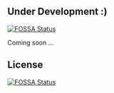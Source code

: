 ## Under Development :)
[![FOSSA Status](https://app.fossa.com/api/projects/git%2Bgithub.com%2Fazadeh-afzar%2FArayehsaz.svg?type=shield)](https://app.fossa.com/projects/git%2Bgithub.com%2Fazadeh-afzar%2FArayehsaz?ref=badge_shield)

Coming soon ...

## License
[![FOSSA Status](https://app.fossa.com/api/projects/git%2Bgithub.com%2Fazadeh-afzar%2FArayehsaz.svg?type=large)](https://app.fossa.com/projects/git%2Bgithub.com%2Fazadeh-afzar%2FArayehsaz?ref=badge_large)
